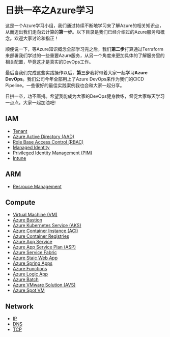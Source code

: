 # 日拱一卒之Azure学习
这是一个Azure学习小组，我们通过持续不断地学习来了解Azure的相关知识点，从而迈出我们走向云计算的**第一步**。以下目录是我们已经介绍过的Azure服务和概念。欢迎大家讨论和指正！</br>

顺便说一下，等Azure知识概念全部学习完之后，我们**第二步**打算通过Terraform来部署我们学过的一些重要Azure服务，从另一个角度来更加具体的了解服务里的相关配置，毕竟这才是真实的DevOps工作。</br>

最后当我们完成这些实践操作以后，**第三步**我将带着大家一起学习**Azure DevOps**。我们公司今年全部用上了Azure DevOps来作为我们的CICD Pipeline。一些很好的最佳实践案例我也会和大家一起分享。</br>

日拱一卒，功不唐捐。希望我能成为大家的DevOps健身教练，督促大家每天学习一点点。大家一起加油吧!

## IAM
- [Tenant](https://github.com/chance2021/devopsdaydayup/blob/main/cloud/azure/20230616-IAM-Tenant.md)
- [Azure Active Directory (AAD)](https://github.com/chance2021/devopsdaydayup/blob/main/cloud/azure/20230628-IAM-AAD.md)
- [Role Base Access Control (RBAC)](https://github.com/chance2021/devopsdaydayup/blob/main/cloud/azure/20230629-IAM-RBAC.md)
- [Managed Identity](https://github.com/chance2021/devopsdaydayup/blob/main/cloud/azure/20230706-IAM-ManagedIdentity.md)
- [Privileged Identity Management (PIM)](https://github.com/chance2021/devopsdaydayup/blob/main/cloud/azure/20230712-IAM-PIM.md)
- [Intune](https://github.com/chance2021/devopsdaydayup/blob/main/cloud/azure/20230717-IAM-Intune.md)
 
## ARM
- [Resrouce Management](https://github.com/chance2021/devopsdaydayup/blob/main/cloud/azure/20230718-ARM-ResourceManagement.md)
  
## Compute
- [Virtual Machine (VM)](https://github.com/chance2021/devopsdaydayup/blob/main/cloud/azure/20230720-Compute-VM.md)
- [Azure Bastion](https://github.com/chance2021/devopsdaydayup/blob/main/cloud/azure/20230721-Compute-AzureBastion.md)
- [Azure Kubernetes Service (AKS)](https://github.com/chance2021/devopsdaydayup/blob/main/cloud/azure/20230724-Compute-AKS.md)
- [Azure Container Instance (ACI)](https://github.com/chance2021/devopsdaydayup/blob/main/cloud/azure/20230726-Compute-ACI.md)
- [Azure Container Registries](https://github.com/chance2021/devopsdaydayup/blob/main/cloud/azure/20230727-Compute-ACR.md)
- [Azure App Service](https://github.com/chance2021/devopsdaydayup/blob/main/cloud/azure/20230728-Compute-AppService.md)
- [Azure App Service Plan (ASP)](https://github.com/chance2021/devopsdaydayup/blob/main/cloud/azure/20230729-Compute-AppServicePlan.md)
- [Azure Service Fabric](https://github.com/chance2021/devopsdaydayup/blob/main/cloud/azure/20230731-Compute-AzureServiceFabric.md)
- [Azure Staic Web App](https://github.com/chance2021/devopsdaydayup/blob/main/cloud/azure/20230801-Compute-AzureStaticWebApp.md)
- [Azure Spring Apps](https://github.com/chance2021/devopsdaydayup/blob/main/cloud/azure/20230802-Compute-AzureSpringApps.md)
- [Azure Functions](https://github.com/chance2021/devopsdaydayup/blob/main/cloud/azure/20230803-Compute-AzureFunctions.md)
- [Azure Logic App](https://github.com/chance2021/devopsdaydayup/blob/main/cloud/azure/20230821-Compute-AzureLogicApp.md)
- [Azure Batch](https://github.com/chance2021/devopsdaydayup/blob/main/cloud/azure/20230822-Compute-AzureBatch.md)
- [Azure VMware Solution (AVS)](https://github.com/chance2021/devopsdaydayup/blob/main/cloud/azure/20230824-Compute-AzureVMwareSolution.md)
- [Azure Spot VM](https://github.com/chance2021/devopsdaydayup/blob/main/cloud/azure/20230830-Compute-AzureSpotVM.md)

## Network
- [IP](https://github.com/chance2021/devopsdaydayup/blob/main/cloud/azure/20230906-Network-IP.md)
- [DNS](https://github.com/chance2021/devopsdaydayup/blob/main/cloud/azure/20230908-Network-DNS.md)
- [TCP](https://github.com/chance2021/devopsdaydayup/blob/main/cloud/azure/20230911-Network-TCP.md)
